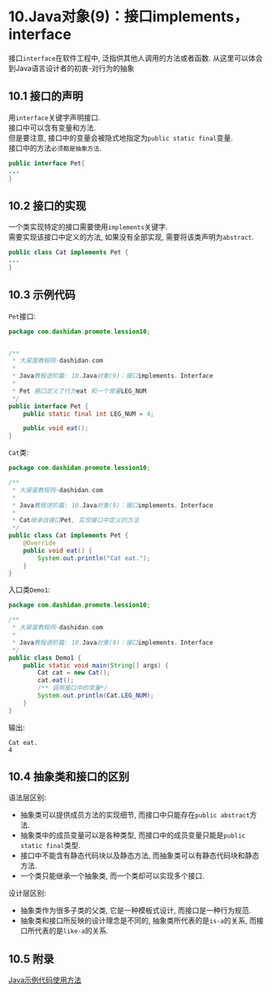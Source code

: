 10.Java对象(9)：接口implements，interface
===

<div class="jumbotron">
	<p>接口<code>interface</code>在软件工程中, 泛指供其他人调用的方法或者函数. 从这里可以体会到Java语言设计者的初衷-对行为的抽象</p>
</div>

10.1 接口的声明
---

用`interface`关键字声明接口.   
接口中可以含有变量和方法.   
但是要注意, 接口中的变量会被隐式地指定为`public static final`变量.   
接口中的方法`必须都是抽象方法`.   

```java
public interface Pet{
...
}
```

10.2 接口的实现
---

一个类实现特定的接口需要使用`implements`关键字.   
需要实现该接口中定义的方法, 如果没有全部实现, 需要将该类声明为`abstract`.   

```java
public class Cat implements Pet {
...
}
```

10.3 示例代码
---

`Pet`接口:

```java
package com.dashidan.promote.lession10;


/**
 * 大屎蛋教程网-dashidan.com
 *
 * Java教程进阶篇: 10.Java对象(9)：接口implements，Interface
 *
 * Pet 接口定义了行为eat 和一个常量LEG_NUM
 */
public interface Pet {
    public static final int LEG_NUM = 4;

    public void eat();
}

```
`Cat`类:
```java
package com.dashidan.promote.lession10;

/**
 * 大屎蛋教程网-dashidan.com
 *
 * Java教程进阶篇: 10.Java对象(9)：接口implements，Interface
 *
 * Cat继承自接口Pet, 实现接口中定义的方法
 */
public class Cat implements Pet {
    @Override
    public void eat() {
        System.out.println("Cat eat.");
    }
}

```
入口类`Demo1`:
```java
package com.dashidan.promote.lession10;

/**
 * 大屎蛋教程网-dashidan.com
 *
 * Java教程进阶篇: 10.Java对象(9)：接口implements，Interface
 */
public class Demo1 {
    public static void main(String[] args) {
        Cat cat = new Cat();
        cat.eat();
        /** 调用接口中的常量*/
        System.out.println(Cat.LEG_NUM);
    }
}

```

输出:   

	Cat eat.
	4
	
10.4 抽象类和接口的区别
---

语法层区别:   
* 抽象类可以提供成员方法的实现细节, 而接口中只能存在`public abstract`方法.
* 抽象类中的成员变量可以是各种类型, 而接口中的成员变量只能是`public static final`类型.
* 接口中不能含有静态代码块以及静态方法, 而抽象类可以有静态代码块和静态方法.
* 一个类只能继承一个抽象类, 而一个类却可以实现多个接口.

设计层区别:   
* 抽象类作为很多子类的父类, 它是一种模板式设计, 而接口是一种行为规范.
* 抽象类和接口所反映的设计理念是不同的, 抽象类所代表的是`is-a`的关系, 而接口所代表的是`like-a`的关系.

10.5 附录
---

[Java示例代码使用方法](http://localhost/article/java/addenda/Java示例代码使用方法.html)